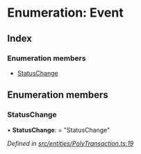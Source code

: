 # Enumeration: Event

## Index

### Enumeration members

* [StatusChange](_entities_polytransaction_.event.md#statuschange)

## Enumeration members

###  StatusChange

• **StatusChange**: = "StatusChange"

*Defined in [src/entities/PolyTransaction.ts:19](https://github.com/PolymathNetwork/polymath-sdk/blob/45453ad/src/entities/PolyTransaction.ts#L19)*
